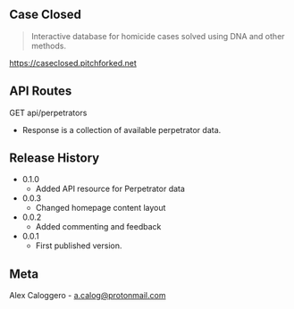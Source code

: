 ## Case Closed
> Interactive database for homicide cases solved using DNA and other methods.

https://caseclosed.pitchforked.net

## API Routes
GET api/perpetrators
* Response is a collection of available perpetrator data.

## Release History
* 0.1.0
    * Added API resource for Perpetrator data
* 0.0.3
    * Changed homepage content layout
* 0.0.2
    * Added commenting and feedback
* 0.0.1
    * First published version.
    

## Meta 

Alex Caloggero - a.calog@protonmail.com

